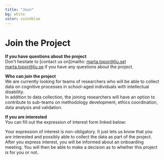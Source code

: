 ```yaml
---
title: "Join"
bg: white
color: coindblue
---
```


<a id="contact"></a>

# **Join the Project** 

**If you have questions about the project**  
Don't hesitate to [contact us on](mailto: marta.topor@liu.se) marta.topor@liu.se if you have any questions about the project.  

**Who can join the project**  
We are currently looking for teams of researchers who will be able to collect data on cognitive processes in school-aged individuals with intellectual disability.  
In addition to data collection, the joining researchers will have an option to contribute to sub-teams on methodology development, ethics coordination, data analysis and validation.

**If you are interested**  
You can fill out the expression of interest form linked below:  

Your expression of interest is non-obligatory. It just lets us know that you are interested and possibly able to collect the data as part of the project.  
After you express interest, you will be informed about an onboarding meeting. You will then be able to make a decision as to whether this project is for you or not.  
